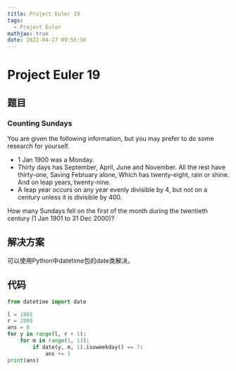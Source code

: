 ```yaml
---
title: Project Euler 19
tags:
  - Project Euler
mathjax: true
date: 2022-04-27 09:55:50
---
```


<escape><!-- more --></escape>

# Project Euler 19

## 题目

### Counting Sundays

You are given the following information, but you may prefer to do some research for yourself.

- $1$ Jan $1900$ was a Monday.
- Thirty days has September,
April, June and November.
All the rest have thirty-one,
Saving February alone,
Which has twenty-eight, rain or shine.
And on leap years, twenty-nine.
- A leap year occurs on any year evenly divisible by 4, but not on a century unless it is divisible by 400.

How many Sundays fell on the first of the month during the twentieth century ($1$ Jan $1901$ to $31$ Dec $2000$)?

## 解决方案

可以使用Python中datetime包的date类解决。

## 代码

```py
from datetime import date

l = 1901
r = 2000
ans = 0
for y in range(l, r + 1):
    for m in range(1, 13):
        if date(y, m, 1).isoweekday() == 7:
            ans += 1
print(ans)
```
